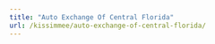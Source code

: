 ```yaml
---
title: "Auto Exchange Of Central Florida"
url: /kissimmee/auto-exchange-of-central-florida/
---
```

